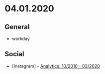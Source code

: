 # 04.01.2020

## General

- workday

## Social

- \[Instagram\] - [Analytics: 10/2010 - 03/2020](https://www.instagram.com/p/B-bwIpPpgRF/)

